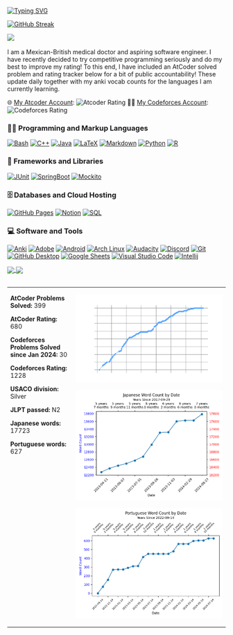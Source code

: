 
[![Typing SVG](https://readme-typing-svg.demolab.com?font=Press+Start+2P&duration=2000&center=true&multiline=true&repeat=false&random=false&width=800&lines=Hi+%2F%2F+Hola+%2F%2F+%E4%BB%8A%E6%97%A5%E3%81%AF;Welcome+to+my+GitHub;Doctor+%26+Aspiring+SWE)](https://git.io/typing-svg)

[![GitHub Streak](https://streak-stats.demolab.com?user=isym444&center=true&theme=onedark-duo&hide_border=true&card_width=700)](https://git.io/streak-stats)

![](https://komarev.com/ghpvc/?username=isym444)

I am a Mexican-British medical doctor and aspiring software engineer. I have recently decided to try competitive programming seriously and do my best to improve my rating! To this end, I have included an AtCoder solved problem and rating tracker below for a bit of public accountability! These update daily together with my anki vocab counts for the languages I am currently learning.

🌐 [My Atcoder Account](https://atcoder.jp/users/isym444): ![Atcoder Rating](https://badges.joonhyung.xyz/atcoder/isym444.svg) 👨‍💻 [My Codeforces Account](https://codeforces.com/profile/isym444): ![Codeforces Rating](https://badges.joonhyung.xyz/codeforces/isym444.svg)

 <h3>👨‍💻 Programming and Markup Languages</h3>
  <p>
      <a href="https://github.com/isym444"><img alt="Bash" src="https://img.shields.io/badge/Bash-121011.svg?logo=gnu-bash&logoColor=white"></a>
      <a href="https://github.com/search?q=user%3Aisym444+language%3Ac%2B%2B&type=code"><img alt="C++" src="https://custom-icon-badges.demolab.com/badge/C++-9C033A.svg?logo=cpp2&logoColor=white"></a>
      <a href="https://github.com/search?q=user%3Aisym444+language%3Ac%2B%2B&type=code"><img alt="Java" src="https://custom-icon-badges.demolab.com/badge/Java-007396.svg?logo=java&logoColor=white"></a>
      <a href="https://github.com/search?q=user%3Aisym444+language%3Ac%2B%2B&type=code"><img alt="LaTeX" src="https://img.shields.io/badge/LaTeX-008080.svg?logo=LaTeX&logoColor=white"></a>
      <a href="https://github.com/search?q=user%3Aisym444+language%3Ac%2B%2B&type=code"><img alt="Markdown" src="https://img.shields.io/badge/Markdown-000000.svg?logo=markdown&logoColor=white"></a>
      <a href="https://github.com/search?q=user%3Aisym444+language%3APython+&type=code"><img alt="Python" src="https://img.shields.io/badge/Python-14354C.svg?logo=python&logoColor=white"></a>
      <a href="https://github.com/search?q=user%3Aisym444+language%3APython+&type=code"><img alt="R" src="https://img.shields.io/badge/R-276DC3.svg?logo=r&logoColor=white"></a>
  </p>

  <h3>🧰 Frameworks and Libraries</h3>

  <p>
      <a href="#"><img alt="JUnit" src="https://custom-icon-badges.demolab.com/badge/JUnit-25A162.svg?logo=check-circle&logoColor=white"></a>
      <a href="#"><img alt="SpringBoot" src="https://custom-icon-badges.demolab.com/badge/spring-boot-green.svg?logo=Spring_Boot&logoColor=green"></a>
      <a href="#"><img alt="Mockito" src="https://custom-icon-badges.demolab.com/badge/Mockito-red.svg?logo=mockito"></a

  </p>

  <h3>🗄️ Databases and Cloud Hosting</h3>

  <p>
      <a href="#"><img alt="GitHub Pages" src="https://img.shields.io/badge/GitHub%20Pages-327FC7.svg?logo=github&logoColor=white"></a>
      <a href="#"><img alt="Notion" src="https://img.shields.io/badge/Notion-010101.svg?logo=notion&logoColor=white"></a>
      <a href="https://github.com/search?q=user%3Aisym444+language%3APython+&type=code"><img alt="SQL" src="https://custom-icon-badges.demolab.com/badge/SQL-025E8C.svg?logo=database&logoColor=white"></a>
  </p>

  <h3>💻 Software and Tools</h3>

  <p>
      <a href="#"><img alt="Anki" src="https://custom-icon-badges.demolab.com/badge/Anki-icon.svg?logo=anki&color=4a87e8"></a>
      <a href="#"><img alt="Adobe" src="https://img.shields.io/badge/Adobe-FF0000.svg?logo=adobe&logoColor=white"></a>
      <a href="#"><img alt="Android" src="https://img.shields.io/badge/Android-3DDC84?logo=android&logoColor=white"></a>
      <a href="#"><img alt="Arch Linux" src="https://img.shields.io/badge/Arch%20Linux-1793D1.svg?logo=arch-linux&logoColor=white"></a>
      <a href="#"><img alt="Audacity" src="https://img.shields.io/badge/-Audacity-0000CC?logo=audacity&logoColor=white"></a>
      <a href="#"><img alt="Discord" src="https://img.shields.io/badge/-Discord-5865F2.svg?logo=discord&logoColor=white"></a>
      <a href="#"><img alt="Git" src="https://img.shields.io/badge/Git-F05033.svg?logo=git&logoColor=white"></a>
      <a href="#"><img alt="GitHub Desktop" src="https://img.shields.io/badge/GitHub%20Desktop-8034A9.svg?logo=github&logoColor=white"></a>
      <a href="#"><img alt="Google Sheets" src="https://img.shields.io/badge/Sheets-34A853.svg?logo=google%20sheets&logoColor=white"></a>
      <a href="#"><img alt="Visual Studio Code" src="https://img.shields.io/badge/Visual%20Studio%20Code-0078d7.svg?logo=visual-studio-code&logoColor=white"></a>
      <!-- <a href="#"><img alt="Intellij" src="https://custom-icon-badges.demolab.com/badge/intellij.svg?logo=ij444&color=fcba03"></a> -->
      <a href="#"><img alt="Intellij" src="https://custom-icon-badges.demolab.com/badge/Intellij-icon.svg?logo=ij444&color=fcba03"></a>
  </p>

<a href="https://github.com/isym444/github-readme-stats">
  <img height=200 align="center" src="https://github-readme-stats.vercel.app/api?username=isym444&theme=gruvbox&show_icons=true&rank_icon=percentile" />
</a>
<a href="https://github.com/isym444">
  <img height=200 align="center" src="https://github-readme-stats.vercel.app/api/top-langs/?username=isym444&theme=gruvbox&hide=CSS&layout=donut" />
</a>
<!-- <img align="right" src="https://raw.githubusercontent.com/Tarikul-Islam-Anik/Animated-Fluent-Emojis/master/Emojis/Animals/Penguin.png" alt="Penguin" width="15%" /><br>
 -->
<br>
<br>
<table>
<tr>
<td width="30%" valign="top">


**AtCoder Problems Solved:** 399

**AtCoder Rating:** 680

**Codeforces Problems Solved since Jan 2024:** 30

**Codeforces Rating:** 1228

**USACO division:** Silver  

**JLPT passed:** N2

**Japanese words:** 17723

**Portuguese words:** 627

</td>
<td>

![AtCoder Progression](problems_solved_over_time05092024.png "AtCoder Progression")

![Graph Image](graph.png)

![Graph Image](graph_PT.png)